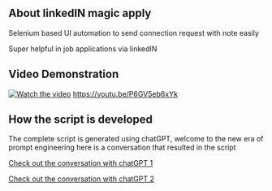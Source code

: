 ## About linkedIN magic apply
Selenium based UI automation to send connection request with note easily

Super helpful in job applications via linkedIN

## Video Demonstration

[![Watch the video](https://img.youtube.com/vi/P6GV5eb6xYk/maxresdefault.jpg)](https://youtu.be/P6GV5eb6xYk)
https://youtu.be/P6GV5eb6xYk

## How the script is developed

The complete script is generated using chatGPT, welcome to the new era of prompt engineering
here is a conversation that resulted in the script 

[Check out the conversation with chatGPT 1](https://chatgpt.com/share/1b5e2ac6-32af-4559-b280-a0f9abe7f3d5)

[Check out the conversation with chatGPT 2](https://chatgpt.com/share/ffe34ff6-2290-4604-af9f-3aa2deebd410)

